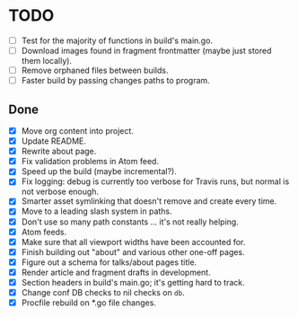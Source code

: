 # TODO

* [ ] Test for the majority of functions in build's main.go.
* [ ] Download images found in fragment frontmatter (maybe just stored them
  locally).
* [ ] Remove orphaned files between builds.
* [ ] Faster build by passing changes paths to program.

## Done

* [x] Move org content into project.
* [x] Update README.
* [x] Rewrite about page.
* [x] Fix validation problems in Atom feed.
* [x] Speed up the build (maybe incremental?).
* [x] Fix logging: debug is currently too verbose for Travis runs, but normal
  is not verbose enough.
* [x] Smarter asset symlinking that doesn't remove and create every time.
* [x] Move to a leading slash system in paths.
* [x] Don't use so many path constants ... it's not really helping.
* [x] Atom feeds.
* [x] Make sure that all viewport widths have been accounted for.
* [x] Finish building out "about" and various other one-off pages.
* [x] Figure out a schema for talks/about pages title.
* [x] Render article and fragment drafts in development.
* [x] Section headers in build's main.go; it's getting hard to track.
* [x] Change conf DB checks to nil checks on `db`.
* [x] Procfile rebuild on *.go file changes.
